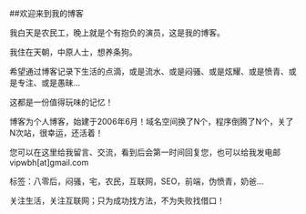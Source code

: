 ##欢迎来到我的博客

我白天是农民工，晚上就是个有抱负的演员，这是我的博客。

我住在天朝，中原人士，想养条狗。

希望通过博客记录下生活的点滴，或是流水、或是闷骚、或是炫耀、或是愤青、或是专注、或是愚昧...

这都是一份值得玩味的记忆！

博客为个人博客，始建于2006年6月！域名空间换了N个，程序倒腾了N个，关了N次站，很幸运，还活着！

您可以在这里给我留言、交流，看到后会第一时间回复您，也可以给我发电邮vipwbh[at]gmail.com

标签：八零后，闷骚，宅，农民，互联网，SEO，前端，伪愤青，奶爸...

关注生活，关注互联网；只为成功找方法，不为失败找借口！
